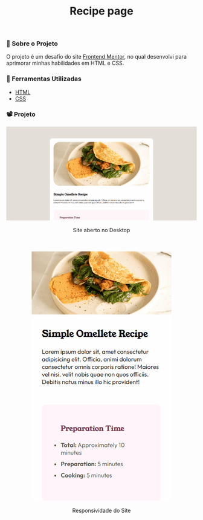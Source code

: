 <h1 align="center">Recipe page</h1>
<br>

### 🚨 Sobre o Projeto

O projeto é um desafio do site [Frontend Mentor](https://www.frontendmentor.io/challenges/recipe-page-KiTsR8QQKm), no qual desenvolvi para aprimorar minhas habilidades em HTML e CSS.

### 🔨 Ferramentas Utilizadas

* [HTML](https://developer.mozilla.org/pt-BR/docs/Web/HTML)
* [CSS](https://developer.mozilla.org/pt-BR/docs/Web/CSS)

### 📽️ Projeto 


<div align="center">
    <img  src='src/image/desktop.gif'></img>
    <p>Site aberto no Desktop</p>
<div>
<br>
<br>
<div align="center">
    <img src='src/image/mobile.gif'></img>
    <p>Responsividade do Site</p>
<div>